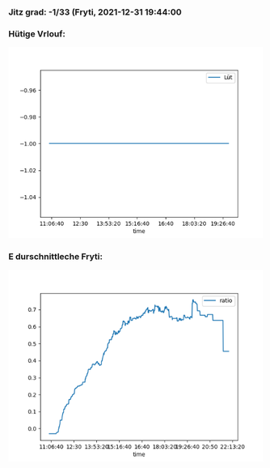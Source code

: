 ### Jitz grad: -1/33 (Fryti, 2021-12-31 19:44:00

### Hütige Vrlouf:
![Graph](Today.png)

### E durschnittleche Fryti:
![Graph](Fryti.png)